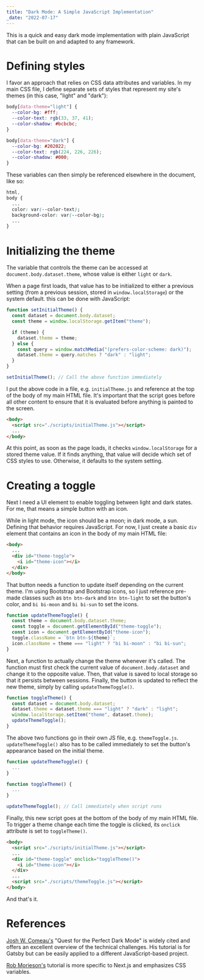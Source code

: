 ```yaml
---
title: "Dark Mode: A Simple JavaScript Implementation"
_date: "2022-07-17"
---
```


This is a quick and easy dark mode implementation with plain JavaScript that can be built on and adapted to any framework.

# Defining styles

I favor an approach that relies on CSS data attributes and variables. In my main CSS file, I define separate sets of styles that represent my site's themes (in this case, "light" and "dark"):

```css
body[data-theme="light"] {
  --color-bg: #fff;
  --color-text: rgb(33, 37, 41);
  --color-shadow: #bcbcbc;
}

body[data-theme="dark"] {
  --color-bg: #202022;
  --color-text: rgb(224, 226, 226);
  --color-shadow: #000;
}
```

These variables can then simply be referenced elsewhere in the document, like so:

```css
html,
body {
  ...
  color: var(--color-text);
  background-color: var(--color-bg);
  ...
}
```
# Initializing the theme

The variable that controls the theme can be accessed at `document.body.dataset.theme`, whose value is either `light` or `dark`. 

When a page first loads, that value has to be initialized to either a previous setting (from a previous session, stored in `window.localStorage`) or the system default. this can be done with JavaScript:

```js
function setInitialTheme() {
  const dataset = document.body.dataset;
  const theme = window.localStorage.getItem("theme");

  if (theme) {
    dataset.theme = theme;
  } else {
    const query = window.matchMedia("(prefers-color-scheme: dark)");
    dataset.theme = query.matches ? "dark" : "light";
  }
}

setInitialTheme(); // Call the above function immediately
```

I put the above code in a file, e.g. `initialTheme.js` and reference at the top of the body of my main HTML file. It's important that the script goes before all other content to ensure that it is evaluated before anything is painted to the screen.

```html
<body>
  <script src="./scripts/initialTheme.js"></script>
  ...
</body>
```

At this point, as soon as the page loads, it checks `window.localStorage` for a stored theme value. If it finds anything, that value will decide which set of CSS styles to use. Otherwise, it defaults to the system setting.

# Creating a toggle

Next I need a UI element to enable toggling between light and dark states. For me, that means a simple button with an icon. 

While in light mode, the icon should be a moon; in dark mode, a sun. Defining that behavior requires JavaScript. For now, I just create a basic `div` element that contains an icon in the body of my main HTML file:

```html
<body>
  ...
  <div id="theme-toggle">
    <i id="theme-icon"></i>
  </div>
</body>
```

That button needs a function to update itself depending on the current theme. I'm using Bootstrap and Bootstrap icons, so I just reference pre-made classes such as `btn btn-dark` and `btn btn-light` to set the button's color, and `bi bi-moon` and `bi bi-sun` to set the icons.

```js
function updateThemeToggle() {
  const theme = document.body.dataset.theme;
  const toggle = document.getElementById("theme-toggle");
  const icon = document.getElementById("theme-icon");
  toggle.className = `btn btn-${theme}`;
  icon.className = theme === "light" ? "bi bi-moon" : "bi bi-sun";
}
```

Next, a function to actually change the theme whenever it's called. The function must first check the current value of `document.body.dataset` and change it to the opposite value. Then, that value is saved to local storage so that it persists between sessions. Finally, the button is updated to reflect the new theme, simply by calling `updateThemeToggle()`.

```js
function toggleTheme() {
  const dataset = document.body.dataset;
  dataset.theme = dataset.theme === "light" ? "dark" : "light";
  window.localStorage.setItem("theme", dataset.theme);
  updateThemeToggle();
}
```

The above two functions go in their own JS file, e.g. `themeToggle.js`. `updateThemeToggle()` also has to be called immediately to set the button's appearance based on the initial theme.

```js
function updateThemeToggle() {
  ...
}

function toggleTheme() {
  ...
}

updateThemeToggle(); // Call immediately when script runs
```

Finally, this new script goes at the bottom of the body of my main HTML file. To trigger a theme change each time the toggle is clicked, its `onclick` attribute is set to `toggleTheme()`.

```html
<body>
  <script src="./scripts/initialTheme.js"></script>
  ...
  <div id="theme-toggle" onclick="toggleTheme()">
    <i id="theme-icon"></i>
  </div>
  ...
  <script src="./scripts/themeToggle.js"></script>
</body>
```

And that's it.

# References

[Josh W. Comeau's](https://www.joshwcomeau.com/react/dark-mode/) "Quest for the Perfect Dark Mode" is widely cited and offers an excellent overview of the technical challenges. His tutorial is for Gatsby but can be easily applied to a different JavaScript-based project. 

[Rob Morieson's](https://electricanimals.com/articles/next-js-dark-mode-toggle) tutorial is more specific to Next.js and emphasizes CSS variables.